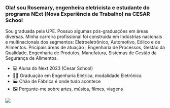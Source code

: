 

### Ola! sou Rosemary, engenheira eletricista e estudante do programa NExt (Nova Experiência de Trabalho) na CESAR School
<p>
 Sou graduada pela UPE. Possuo algumas pós-graduações em áreas diversas. Minha carreira profissional foi construida em Indústrias nacionais e multinacionais dos segmentos: Eletroeletrônico, Automotivo, Eólico e de Alimentos. Pricipais áreas de atuação : Engenharia de Processos, Gestão da Qualidade, Engenharia de Produtos, Manufatura, Sistemas de Gestão da Segurança de Alimentos.
<p>

- 💻 Aluna do Next 2023 (Cesar School)
- 🧑‍🎓 Graduação em Engenharia Eletrica, modalidade Eletrônica
- 🏭 Chão de Fábrica é onde tudo acontece
- 🖼️ Pergunte-me sobre artes, música, filmes, viagens

  
<p align="left">
  <a href="https://www.linkedin.com/in/rosegallindo" alt="Linkedin" target="_blank">
  <img src="https://img.shields.io/badge/-Linkedin-1C1C1C?style=for-the-badge&logo=Linkedin&logoColor=0061C3&link=https://www.linkedin.com/in/rosegallindo" /></a>
</p>
